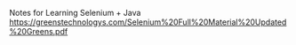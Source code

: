 Notes for Learning Selenium + Java
https://greenstechnologys.com/Selenium%20Full%20Material%20Updated%20Greens.pdf
